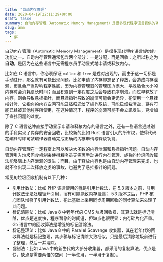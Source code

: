 ```yaml
---
title: "自动内存管理"
date: 2020-04-19T22:11:29+08:00
draft: false
summary: 自动内存管理（Automatic Memory Management）是很多现代程序语言提供的功能之一。
slug: amm
tags:
  - gc
---
```


自动内存管理（Automatic Memory Management）是很多现代程序语言提供的功能之一。自动内存管理通常包含两个部分：一是分配，而是回收；之所以称之为**自动**，是因为在这些语言中无需程序员手动显式地申请或释放内存。

比如在 C 语言中，你必须保证 `malloc` 和 `free` 是成对出现的，而由于这一切都是手动进行，那么就有可能出现问题。比如申请了内存却忘记了释放，会造成内存泄漏，而且会严重影响程序性能，因为内存管理器的管理压力很大，寻找适合大小的内存时会消耗更长时间；而且积累到一定程度之后会导致程序崩溃。而过早释放了内存，则会导致悬挂指针，而悬挂指针导致的崩溃可能会更诡异，在使用一个悬挂指针时，它指向的内存空间可能已经归还给了操作系统，可能已经被清空，更有可能已经被其他程序所使用，在这种情况下，程序的崩溃可能不会立即发生，更增加了查找问题的难度。

<!-- more -->

除了 C 语言这种直接手动显示申请和释放内存的语言之外，还有一些语言通过别的手段实现了内存的安全回收，比较新的比如 Rust 语言引入的所有权，使得代码在编译时即可被编译器自动完成正确的内存申请与释放功能。

自动内存管理在一定程度上可以解决大多数的内存泄漏和悬挂指针问题。自动内存管理引入垃圾回收机制来使得程序员无需再手动进行内存管理，成熟的垃圾回收算法能够阻止内存泄漏的发生；而且，由于释放内存也是由自动内存管理来完成，也就不会出现二次释放之类的事故，也避免了悬挂指针的问题。

常见的垃圾回收机制有以下几种：

* 引用计数法：比如 PHP 语言使用的就是引用计数法，在 5.3 版本之前，引用计数法无法处理循环引用，而有可能导致内存泄漏； 5.3 版本之后，PHP 核心团队增强了引用计数法，在此基础上采用同步周期回收的同步算法来处理了此问题。
* 标记清除法：比如 Java 8 中老年代的 CMS 垃圾回收器，其算法就是标记清除，优点是速度快，程序暂停的时间短，但缺点也很明显：内存碎片化严重。Go 语言中的回收算法是增强的标记清除法。
* 标记整理法：比如 Java 8 中的 Parallel Scavenge 收集器，其在老年代的回收算法就是标记整理，其步骤与标记清除大致相似，只是最后清除垃圾前进行了整理，然后一并清除。
* 复制法：比如 Java 中的新生代的大部分收集器，都采用的复制算法，优点是快，缺点是需要两倍的空间（一半使用，一半用于复制）。
